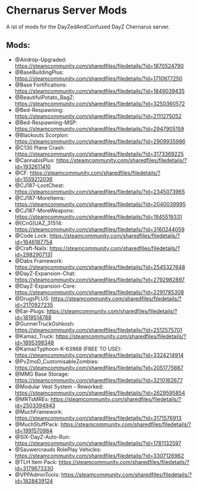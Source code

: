 <!-- ======================================== modslist.md Start ======================================== -->


<!-- ------------------------------ Intro Start ------------------------------ -->

# Chernarus Server Mods

A ist of mods for the DayZedAndConfused DayZ Chernarus server.

<!-- ------------------------------ Intro End ------------------------------ -->


<!-- ------------------------------ Overview Start ------------------------------ -->

## Mods:

- @Airdrop-Upgraded: https://steamcommunity.com/sharedfiles/filedetails/?id=1870524790
- @BaseBuildingPlus: https://steamcommunity.com/sharedfiles/filedetails/?id=1710977250
- @Base Fortifications: https://steamcommunity.com/sharedfiles/filedetails/?id=1849039435
- @BeautifulPotato_BagZ: https://steamcommunity.com/sharedfiles/filedetails/?id=3250360572
- @Bed-Respawning: https://steamcommunity.com/sharedfiles/filedetails/?id=2111275052
- @Bed-Respawning-MSP: https://steamcommunity.com/sharedfiles/filedetails/?id=2947905159
- @Blackouts Scorpion: https://steamcommunity.com/sharedfiles/filedetails/?id=2909935986
- @C130 Plane Crash: https://steamcommunity.com/sharedfiles/filedetails/?id=3173369225
- @CannabisPlus: https://steamcommunity.com/sharedfiles/filedetails/?id=1932611410
- @CF: https://steamcommunity.com/sharedfiles/filedetails/?id=1559212036
- @CJ187-LootChest: https://steamcommunity.com/sharedfiles/filedetails/?id=2345073965
- @CJ187-MoreItems: https://steamcommunity.com/sharedfiles/filedetails/?id=2040039995
- @CJ187-MoreWeapons: https://steamcommunity.com/sharedfiles/filedetails/?id=1945519331
- @[CnG]UAZ_31514: https://steamcommunity.com/sharedfiles/filedetails/?id=3160244059
- @Code Lock: https://steamcommunity.com/sharedfiles/filedetails/?id=1646187754
- @Craft-Nails: https://steamcommunity.com/sharedfiles/filedetails/?id=2982907131
- @Dabs Framework: https://steamcommunity.com/sharedfiles/filedetails/?id=2545327648
- @DayZ-Expansion-Chat: https://steamcommunity.com/sharedfiles/filedetails/?id=2792982897
- @DayZ-Expansion-Core: https://steamcommunity.com/sharedfiles/filedetails/?id=2291785308
- @DrugsPLUS: https://steamcommunity.com/sharedfiles/filedetails/?id=2170927235	
- @Ear-Plugs: https://steamcommunity.com/sharedfiles/filedetails/?id=1819514788
- @GunnerTruckOshkosh: https://steamcommunity.com/sharedfiles/filedetails/?id=2512575701
- @Kamaz_Truck: https://steamcommunity.com/sharedfiles/filedetails/?id=1895398348
- @KamazTyphoon-K-63968 (FREE TO USE): https://steamcommunity.com/sharedfiles/filedetails/?id=3324214914
- @PvZmoD_CustomisableZombies: https://steamcommunity.com/sharedfiles/filedetails/?id=2051775667
- @MMG Base Storage: https://steamcommunity.com/sharedfiles/filedetails/?id=3210162677
- @Modular Vest System - Reworked: https://steamcommunity.com/sharedfiles/filedetails/?id=2629595854
- @MRTsMREs: https://steamcommunity.com/sharedfiles/filedetails/?id=2503394943
- @MuchFramework: https://steamcommunity.com/sharedfiles/filedetails/?id=3171576913
- @MuchStuffPack: https://steamcommunity.com/sharedfiles/filedetails/?id=1991570984
- @SIX-DayZ-Auto-Run: https://steamcommunity.com/sharedfiles/filedetails/?id=1781132597
- @Sauwercrauds RolePlay Vehicles: https://steamcommunity.com/sharedfiles/filedetails/?id=3307126962
- @TLH Item Pack: https://steamcommunity.com/sharedfiles/filedetails/?id=3179673330
- @VPPAdminTools: https://steamcommunity.com/sharedfiles/filedetails/?id=1828439124

<!-- ------------------------------ Overview End ------------------------------ -->


<!-- ------------------------------ Outro Start ------------------------------ -->

<!-- ------------------------------ Outro End ------------------------------ -->


<!-- ======================================== modslist.md Start ======================================== -->
